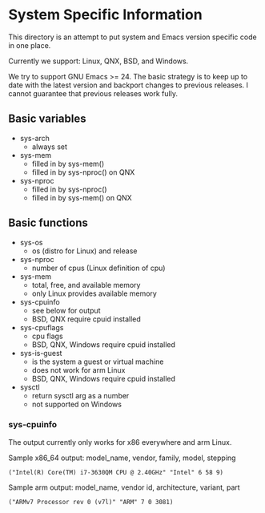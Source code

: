 # System Specific Information

This directory is an attempt to put system and Emacs version specific
code in one place.

Currently we support: Linux, QNX, BSD, and Windows.

We try to support GNU Emacs >= 24. The basic strategy is to keep up to
date with the latest version and backport changes to previous
releases. I cannot guarantee that previous releases work fully.

## Basic variables

* sys-arch
  * always set
* sys-mem
  * filled in by sys-mem()
  * filled in by sys-nproc() on QNX
* sys-nproc
  * filled in by sys-nproc()
  * filled in by sys-mem() on QNX

## Basic functions

* sys-os
  * os (distro for Linux) and release
* sys-nproc
  * number of cpus (Linux definition of cpu)
* sys-mem
  * total, free, and available memory
  * only Linux provides available memory
* sys-cpuinfo
  * see below for output
  * BSD, QNX require cpuid installed
* sys-cpuflags
  * cpu flags
  * BSD, QNX, Windows require cpuid installed
* sys-is-guest
  * is the system a guest or virtual machine
  * does not work for arm Linux
  * BSD, QNX, Windows require cpuid installed
* sysctl
  * return sysctl arg as a number
  * not supported on Windows

### sys-cpuinfo

The output currently only works for x86 everywhere and arm Linux.

Sample x86_64 output: model_name, vendor, family, model, stepping

    ("Intel(R) Core(TM) i7-3630QM CPU @ 2.40GHz" "Intel" 6 58 9)

Sample arm output: model_name, vendor id, architecture, variant, part

    ("ARMv7 Processor rev 0 (v7l)" "ARM" 7 0 3081)
